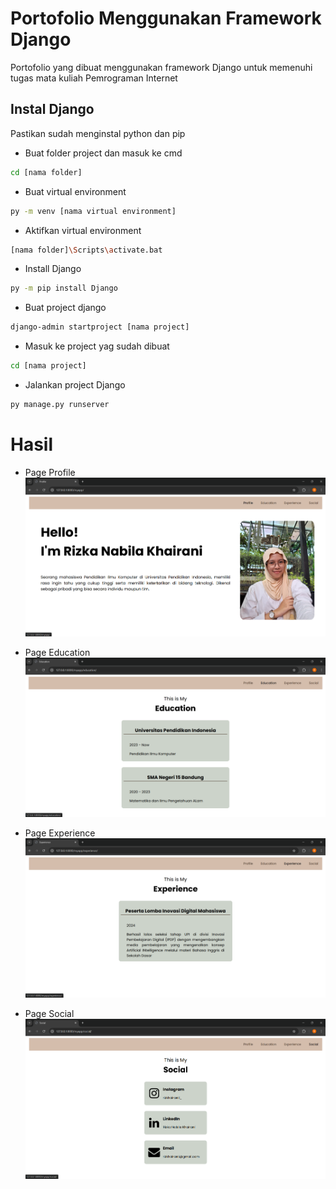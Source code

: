 # Portofolio Menggunakan Framework Django

Portofolio yang dibuat menggunakan framework Django untuk memenuhi tugas mata kuliah Pemrograman Internet

## Instal Django
Pastikan sudah menginstal python dan pip

- Buat folder project dan masuk ke cmd
```sh
cd [nama folder]
```
- Buat virtual environment
```sh
py -m venv [nama virtual environment]
```
- Aktifkan virtual environment
```sh
[nama folder]\Scripts\activate.bat
```
- Install Django
```sh
py -m pip install Django
```
- Buat project django
```sh
django-admin startproject [nama project]
```
- Masuk ke project yag sudah dibuat
```sh
cd [nama project]
```
- Jalankan project Django
```sh
py manage.py runserver
```

# Hasil
- Page Profile
![image alt](https://github.com/rizkakhrn/portofolio-django/blob/1e5b4b11481cc61df1392acd7f7cd8454438a7c8/profile.png)

- Page Education
![image alt](https://github.com/rizkakhrn/portofolio-django/blob/6d4955b314d6ec480b2685b4794c4705b0602e45/education.png)

- Page Experience
![image alt](https://github.com/rizkakhrn/portofolio-django/blob/6d4955b314d6ec480b2685b4794c4705b0602e45/experience.png)

- Page Social
![image alt](https://github.com/rizkakhrn/portofolio-django/blob/6d4955b314d6ec480b2685b4794c4705b0602e45/social.png)
